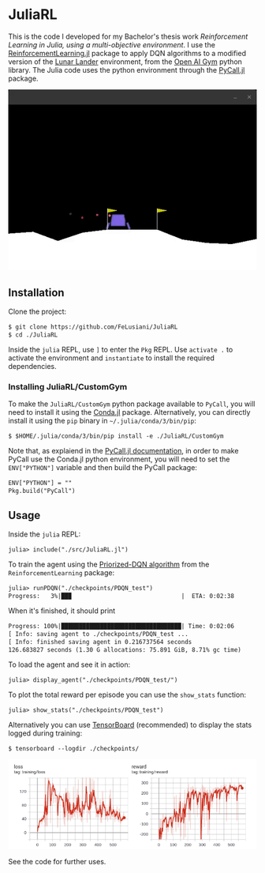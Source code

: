 # JuliaRL

This is the code I developed for my Bachelor's thesis work *Reinforcement Learning in Julia, using a multi-objective environment*.
I use the [ReinforcementLearning.jl](https://github.com/JuliaReinforcementLearning/ReinforcementLearning.jl) package to apply DQN algorithms to a modified version of the [Lunar Lander](https://gym.openai.com/envs/LunarLander-v2/) environment, from the [Open AI Gym](https://github.com/openai/gym) python library. The Julia code uses the python environment through the [PyCall.jl](https://github.com/JuliaPy/PyCall.jl) package.

![](./img/lunar_lander.gif)

## Installation
Clone the project:
```
$ git clone https://github.com/FeLusiani/JuliaRL
$ cd ./JuliaRL
```

Inside the `julia` REPL, use `]` to enter the `Pkg` REPL. Use `activate .` to activate the environment and `instantiate` to install the required dependencies.

### Installing JuliaRL/CustomGym
To make the `JuliaRL/CustomGym` python package available to `PyCall`, you will need to install it using the [Conda.jl](https://github.com/Luthaf/Conda.jl) package. Alternatively, you can directly install it using the `pip` binary in `~/.julia/conda/3/bin/pip`:
```
$ $HOME/.julia/conda/3/bin/pip install -e ./JuliaRL/CustomGym
```

Note that, as explaiend in the [PyCall.jl documentation](https://github.com/JuliaPy/PyCall.jl/blob/master/README.md), in order to make PyCall use the Conda.jl python environment, you will need to set the `ENV["PYTHON"]` variable and then build the PyCall package:
```
ENV["PYTHON"] = ""
Pkg.build("PyCall")
```

## Usage
Inside the `julia` REPL:
```
julia> include("./src/JuliaRL.jl")
```
To train the agent using the [Priorized-DQN algorithm](https://github.com/JuliaReinforcementLearning/ReinforcementLearningZoo.jl/blob/master/src/algorithms/dqns/prioritized_dqn.jl) from the `ReinforcementLearning` package:
```
julia> runPDQN("./checkpoints/PDQN_test")
Progress:   3%|██▉                               |  ETA: 0:02:38
```

When it's finished, it should print
```
Progress: 100%|██████████████████████████████████| Time: 0:02:06
[ Info: saving agent to ./checkpoints/PDQN_test ...
[ Info: finished saving agent in 0.216737564 seconds
126.683827 seconds (1.30 G allocations: 75.891 GiB, 8.71% gc time)
```

To load the agent and see it in action:
```
julia> display_agent("./checkpoints/PDQN_test/")
```

To plot the total reward per episode you can use the `show_stats` function:
```
julia> show_stats("./checkpoints/PDQN_test")
```

Alternatively you can use [TensorBoard](https://www.tensorflow.org/tensorboard) (recommended) to display the stats logged during training:
```
$ tensorboard --logdir ./checkpoints/
```
![](./img/PDQN_original.png)


See the code for further uses.

